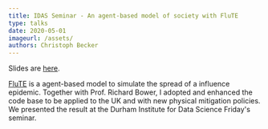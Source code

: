 ```yaml
---
title: IDAS Seminar - An agent-based model of society with FluTE
type: talks
date: 2020-05-01
imageurl: /assets/
authors: Christoph Becker
---
```


Slides are [here](https://drive.google.com/file/d/1rB_vAEZcplcKUsMEQfGFruOSnh5L7yMT/view).

[FluTE](https://journals.plos.org/ploscompbiol/article/file?id=10.1371/journal.pcbi.1000656&type=printable) is a agent-based model to simulate the spread of a influence epidemic. Together with Prof. Richard Bower, I adopted and enhanced the code base to be applied to the UK and with new physical mitigation policies. We presented the result at the Durham Institute for Data Science Friday's seminar.
